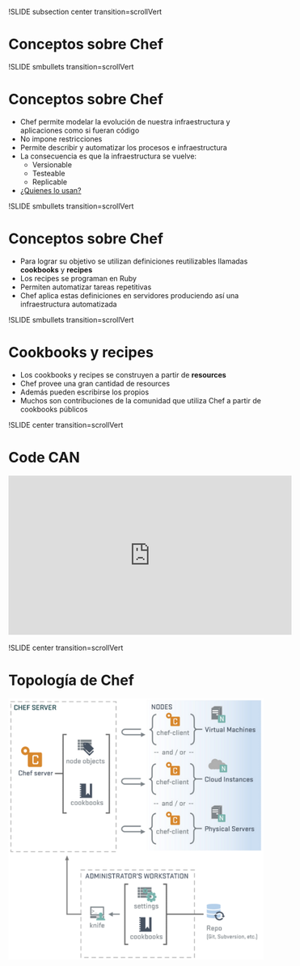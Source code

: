 !SLIDE subsection center transition=scrollVert
# Conceptos sobre Chef

!SLIDE smbullets transition=scrollVert
# Conceptos sobre Chef

* Chef permite modelar la evolución de nuestra infraestructura y aplicaciones como si fueran código
* No impone restricciones
* Permite describir y automatizar los procesos e infraestructura
* La consecuencia es que la infraestructura se vuelve:
  * Versionable
  * Testeable
  * Replicable
* [¿Quienes lo usan?](http://www.opscode.com/customers/)

!SLIDE smbullets transition=scrollVert
# Conceptos sobre Chef
* Para lograr su objetivo se utilizan definiciones reutilizables llamadas
  **cookbooks** y **recipes**
* Los recipes se programan en Ruby
* Permiten automatizar tareas repetitivas
* Chef aplica estas definiciones en servidores produciendo así una
  infraestructura automatizada

!SLIDE smbullets transition=scrollVert
# Cookbooks y recipes
* Los cookbooks y recipes se construyen a partir de **resources**
* Chef provee una gran cantidad de resources
* Además pueden escribirse los propios
* Muchos son contribuciones de la comunidad que utiliza Chef a partir de
  cookbooks públicos


!SLIDE center transition=scrollVert
# Code CAN
<iframe width="560" height="315" src="http://www.youtube.com/embed/T8ijdOQj4ZA"
frameborder="0" allowfullscreen></iframe>

!SLIDE center transition=scrollVert
# Topología de Chef
![topologia](topologia-chef.png)





